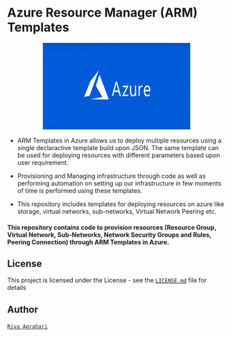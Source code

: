 #  Azure Resource Manager (ARM) Templates

<p align="center">
<img src="Diagram/Azure.png" height=200 width=340>
<br />
</p>


- ARM Templates in Azure allows us to deploy multiple resources using a single declaractive template build upon JSON. The same template can be used for deploying resources with different parameters based upon user requirement. <br/>

- Provisioning and Managing infrastructure through code as well as performing automation on setting up our infrastructure in few moments of time is performed using these templates.

- This repository includes templates for deploying resources on azure like storage, virtual networks, sub-networks, Virtual Network Peering etc.

#### This repository contains code to provision resources (Resource Group, Virtual Network, Sub-Networks, Network Security Groups and Rules, Peering Connection) through ARM Templates in Azure.

## License
This project is licensed under the  License - see the [`LICENSE.md`](https://github.com/riyaagrahari/ARM-Templates/blob/master/LICENSE) file for details
## Author
[`Riya Agrahari`](https://github.com/riyaagrahari/)<br />
